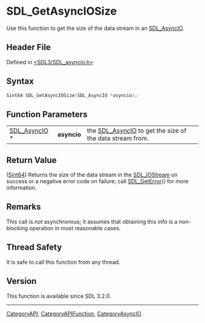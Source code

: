 # SDL_GetAsyncIOSize

Use this function to get the size of the data stream in an [SDL_AsyncIO](SDL_AsyncIO).

## Header File

Defined in [<SDL3/SDL_asyncio.h>](https://github.com/libsdl-org/SDL/blob/main/include/SDL3/SDL_asyncio.h)

## Syntax

```c
Sint64 SDL_GetAsyncIOSize(SDL_AsyncIO *asyncio);
```

## Function Parameters

|                              |             |                                                                         |
| ---------------------------- | ----------- | ----------------------------------------------------------------------- |
| [SDL_AsyncIO](SDL_AsyncIO) * | **asyncio** | the [SDL_AsyncIO](SDL_AsyncIO) to get the size of the data stream from. |

## Return Value

([Sint64](Sint64)) Returns the size of the data stream in the
[SDL_IOStream](SDL_IOStream) on success or a negative error code on
failure; call [SDL_GetError](SDL_GetError)() for more information.

## Remarks

This call is _not_ asynchronous; it assumes that obtaining this info is a
non-blocking operation in most reasonable cases.

## Thread Safety

It is safe to call this function from any thread.

## Version

This function is available since SDL 3.2.0.





----
[CategoryAPI](CategoryAPI), [CategoryAPIFunction](CategoryAPIFunction), [CategoryAsyncIO](CategoryAsyncIO)

